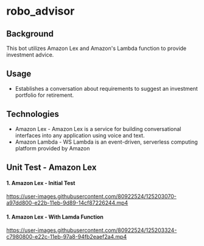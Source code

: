 # robo_advisor

## Background

This bot utilizes Amazon Lex and Amazon's Lambda function to provide investment advice.

## Usage

 * Establishes a conversation about requirements to suggest an investment portfolio for retirement.

## Technologies
 * Amazon Lex - Amazon Lex is a service for building conversational interfaces into any application using voice and text.
 * Amazon Lambda - WS Lambda is an event-driven, serverless computing platform provided by Amazon


## Unit Test - Amazon Lex

#### 1. Amazon Lex - Initial Test

https://user-images.githubusercontent.com/80922524/125203070-a97dd800-e22b-11eb-9d89-14cf87226244.mp4


#### 1. Amazon Lex - With Lamda Function

https://user-images.githubusercontent.com/80922524/125203324-c7980800-e22c-11eb-97a8-94fb2eaef2a4.mp4
